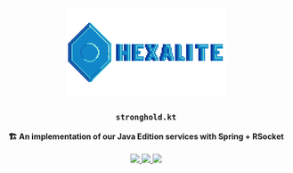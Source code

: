 <div align="center">
    <img src="./assets/logo-with-font.svg" alt=""/> 
    <h3><code>stronghold.kt</code></h3>
    <strong>🏗️ An implementation of our Java Edition services with Spring + RSocket</strong>
    <br/> <br/>
    <a href="https://discord.hexalite.org">
        <img src="https://img.shields.io/discord/908438033613848596?colorA=1e1e28&colorB=1187c9&style=for-the-badge&logo=discord" />
    </a>
    <a href="https://git.hexalite.org/stronghold">
        <img src="https://img.shields.io/github/stars/playhexalite/stronghold?colorA=1e1e28&colorB=1187c9&style=for-the-badge&logo=github">
    </a>
    <a href="https:/git.hexalite.org/stronghold/actions/workflows/gradle.yml">
        <img src="https://img.shields.io/github/workflow/status/playhexalite/stronghold/Kotlin%20CI%20with%20Gradle?colorA=1e1e28&colorB=1187c9&label=Kotlin&style=for-the-badge&logo=kotlin">
    </a>
</div>